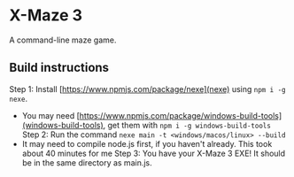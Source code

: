 # X-Maze 3
A command-line maze game.
## Build instructions
Step 1: Install [https://www.npmjs.com/package/nexe](nexe) using `npm i -g nexe`.
* You may need [https://www.npmjs.com/package/windows-build-tools](windows-build-tools), get them with `npm i -g windows-build-tools`
Step 2: Run the command `nexe main -t <windows/macos/linux> --build`
* It may need to compile node.js first, if you haven't already. This took about 40 minutes for me
Step 3: You have your X-Maze 3 EXE! It should be in the same directory as main.js.
